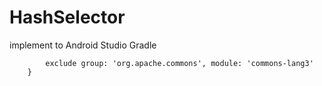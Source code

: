 # HashSelector

implement to Android Studio Gradle

```    compile('com.leraxcode.hashselector:hashselector:1.0.9') {
        exclude group: 'org.apache.commons', module: 'commons-lang3'
    }

